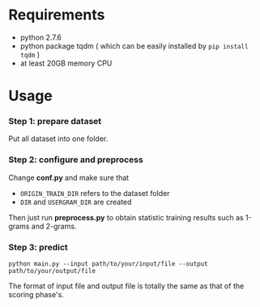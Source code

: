# Requirements

- python 2.7.6
- python package tqdm ( which can be easily installed by `pip install tqdm` )
- at least 20GB memory CPU

# Usage

### Step 1: prepare dataset

Put all dataset into one folder.

### Step 2: configure and  preprocess

Change **conf.py** and make sure that 
- `ORIGIN_TRAIN_DIR` refers to the dataset folder
- `DIR` and `USERGRAM_DIR` are created

Then just run **preprocess.py** to obtain statistic training results such as 1-grams and 2-grams.

### Step 3: predict

```
python main.py --input path/to/your/input/file --output path/to/your/output/file
```

The format of input file and output file is totally the same as that of the scoring phase's.
